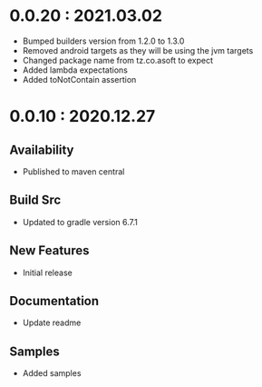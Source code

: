 # 0.0.20 : 2021.03.02
- Bumped builders version from 1.2.0 to 1.3.0
- Removed android targets as they will be using the jvm targets
- Changed package name from tz.co.asoft to expect
- Added lambda expectations
- Added toNotContain assertion

# 0.0.10 : 2020.12.27
## Availability
- Published to maven central

## Build Src
- Updated to gradle version 6.7.1

## New Features
- Initial release

## Documentation
- Update readme

## Samples
- Added samples